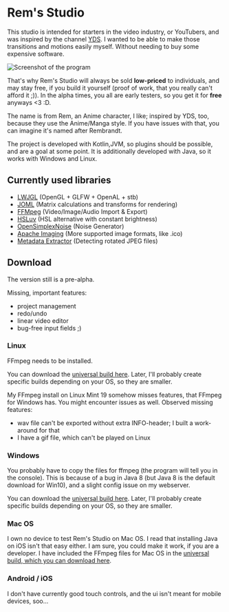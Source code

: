 # Rem's Studio <!-- 's is correct, because it's owned; I thought it may be only for abbreviations of is -->

This studio is intended for starters in the video industry, or YouTubers,
and was inspired by the channel [YDS](https://www.youtube.com/user/YutsuraidanceStudios). I wanted to be able to make those transitions and motions easily myself. Without needing to buy some expensive software.

![Screenshot of the program](https://phychi.com/remsstudio/shots/01.09.2020.png)

That's why Rem's Studio will always be sold **low-priced** to individuals, and may stay free, if you build it yourself (proof of work, that you really can't afford it ;)).
In the alpha times, you all are early testers, so you get it for **free** anyways <3 :D.


The name is from Rem, an Anime character, I like; inspired by YDS, too, because they use the Anime/Manga style. If you have issues with that, you can imagine it's named after Rembrandt.

The project is developed with Kotlin,JVM, so plugins should be possible, and are a goal at some point.
It is additionally developed with Java, so it works with Windows and Linux.

## Currently used libraries

* [LWJGL](https://www.lwjgl.org/) (OpenGL + GLFW + OpenAL + stb)
* [JOML](https://github.com/JOML-CI/JOML) (Matrix calculations and transforms for rendering)
* [FFMpeg](https://ffmpeg.org/) (Video/Image/Audio Import & Export)
* [HSLuv](https://github.com/hsluv/hsluv-java) (HSL alternative with constant brightness)
* [OpenSimplexNoise](https://gist.github.com/KdotJPG/b1270127455a94ac5d19) (Noise Generator)
* [Apache Imaging](https://commons.apache.org/proper/commons-imaging/) (More supported image formats, like .ico)
* [Metadata Extractor](https://github.com/drewnoakes/metadata-extractor) (Detecting rotated JPEG files)

## Download

The version still is a pre-alpha.

Missing, important features:
- project management
- redo/undo
- linear video editor
- bug-free input fields ;)

### Linux

FFmpeg needs to be installed.

You can download the [universal build here](https://phychi.com/remsstudio/VideoStudio.jar).
Later, I'll probably create specific builds depending on your OS, so they are smaller.

My FFmpeg install on Linux Mint 19 somehow misses features, that FFmpeg for Windows has. You might encounter issues as well.
Observed missing features:
- wav file can't be exported without extra INFO-header; I built a work-around for that
- I have a gif file, which can't be played on Linux

### Windows

You probably have to copy the files for ffmpeg (the program will tell you in the console). This is because of a bug in Java 8 (but Java 8 is the default download for Win10), and a slight config issue on my webserver.

You can download the [universal build here](https://phychi.com/remsstudio/VideoStudio.jar).
Later, I'll probably create specific builds depending on your OS, so they are smaller.

### Mac OS

I own no device to test Rem's Studio on Mac OS. I read that installing Java on iOS isn't that easy either.
I am sure, you could make it work, if you are a developer. I have included the FFmpeg files for Mac OS in the [universal build, which you can download here](https://phychi.com/remsstudio/VideoStudio.jar).

### Android / iOS

I don't have currently good touch controls, and the ui isn't meant for mobile devices, soo...